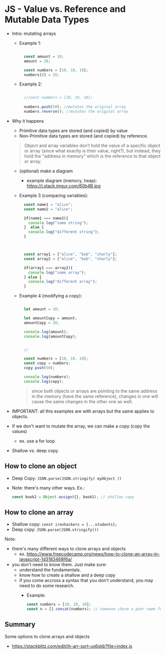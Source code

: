 
# JS - Value vs. Reference and Mutable Data Types




- Intro: mutating arrays

  - Example 1:

    ```javascript

      const amount = 10;
      amount = 20;

      const numbers = [10, 10, 10];
      numbers[0] = 20;

    ``` 




  - Example 2:

    ```javascript

      //const numbers = [10, 10, 10];
      
      numbers.push(50); //mutates the original array
      numbers.reverse(); //mutates the original array

    ``` 




- Why it happens

  - Primitive data types are stored (and copied) by value
  - Non-Primitive data types are stored (and copied) by reference.


  > Object and array variables don’t hold the value of a specific object or array (since what exactly is their value, right?), but instead, they hold the "address in memory" which is the reference to that object or array. 


  - (optional) make a diagram
    - example diagram (memory, heap): https://i.stack.imgur.com/60b4B.jpg



  - Example 3 (comparing variables):

    ```javascript
      const name1 = "alice";
      const name2 = "alice";

      if(name1 === name2){
        console.log("same string");
      }  else {
        console.log("different string");
      }



      const array1 = ["alice", "bob", "charly"];
      const array2 = ["alice", "bob", "charly"];

      if(array1 === array2){
        console.log("same array");
      } else {
        console.log("different array");
      }

    ``` 



  - Example 4 (modifying a copy):

    ```javascript

      let amount = 10;

      let amountCopy = amount;
      amountCopy = 20;

      console.log(amount);
      console.log(amountCopy);


      //

      const numbers = [10, 10, 10];
      const copy = numbers;
      copy.push(50);

      console.log(numbers);
      console.log(copy);

    ``` 


    > since both objects or arrays are pointing to the same address in the memory (have the same reference), changes in one will cause the same changes in the other one as well.





-  IMPORTANT: all this examples are with arrays but the same applies to objects.


  

- If we don't want to mutate the array, we can make a copy (copy the values)
  - ex. use a for loop


- Shallow vs. deep copy



## How to clone an object

  - Deep Copy: `JSON.parse(JSON.stringify( myObject ))`

  - Note: there's many other ways. Ex.:
    ```javascript
    const book2 = Object.assign({}, book1); // shallow copy
    ```




## How to clone an array
- Shallow copy: `const ironhackers = [...students];`
- Deep copy: `JSON.parse(JSON.stringify())`


Note: 
- there's many different ways to clone arrays and objects
  - ex. https://www.freecodecamp.org/news/how-to-clone-an-array-in-javascript-1d3183468f6a/
- you don't need to know them. Just make sure:
  - understand the fundamentals.
  - know how to create a shallow and a deep copy
  - if you come accross a syntax that you don't understand, you may need to do some research.
    - Example:

      ```javascript
      const numbers = [10, 20, 30];
      const n = [].concat(numbers); // someone chose a poor name for the variable, we need to find out what this line does.
      ``` 




## Summary

Some options to clone arrays and objects
  - https://stackblitz.com/edit/ih-arr-sort-us6skb?file=index.js



